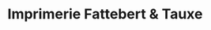 ---
title: "Imprimerie Fattebert & Tauxe"
url: /monthey/imprimerie-fattebert-und-tauxe/
shop: Kopieren
---